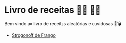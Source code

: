# Livro de receitas :man_cook: :woman_cook:

Bem vindo ao livro de receitas aleatórias e duvidosas :book::bomb:

- [Strogonoff de Frango](receitas/strogonoff.md)

